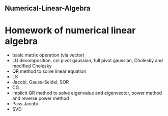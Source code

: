 ## Numerical-Linear-Algebra
# Homework of numerical linear algebra
- basic matrix operation (via vector)
- LU decomposition, col pivot gaussian, full pivot gaussian, Cholesky and modified Cholesky
- QR method to solve linear equation
- LS
- Jacobi, Gauss-Seidel, SOR
- CG
- implicit QR method to solve eigenvalue and eigenvector, power method and reverse power method
- Pass Jacobi
- SVD
